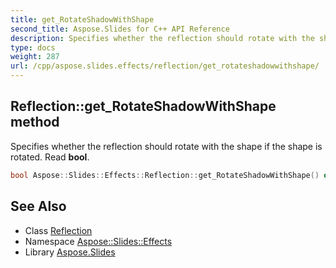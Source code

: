 ```yaml
---
title: get_RotateShadowWithShape
second_title: Aspose.Slides for C++ API Reference
description: Specifies whether the reflection should rotate with the shape if the shape is rotated. Read bool.
type: docs
weight: 287
url: /cpp/aspose.slides.effects/reflection/get_rotateshadowwithshape/
---
```

## Reflection::get_RotateShadowWithShape method


Specifies whether the reflection should rotate with the shape if the shape is rotated. Read **bool**.

```cpp
bool Aspose::Slides::Effects::Reflection::get_RotateShadowWithShape() override
```

## See Also

* Class [Reflection](../)
* Namespace [Aspose::Slides::Effects](../../)
* Library [Aspose.Slides](../../../)
